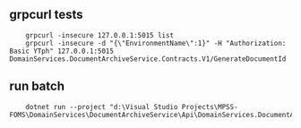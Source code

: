 ﻿## grpcurl tests
        grpcurl -insecure 127.0.0.1:5015 list
        grpcurl -insecure -d "{\"EnvironmentName\":1}" -H "Authorization: Basic YTph" 127.0.0.1:5015 DomainServices.DocumentArchiveService.Contracts.V1/GenerateDocumentId

## run batch
        dotnet run --project "d:\Visual Studio Projects\MPSS-FOMS\DomainServices\DocumentArchiveService\Api\DomainServices.DocumentArchiveService.Api.csproj"